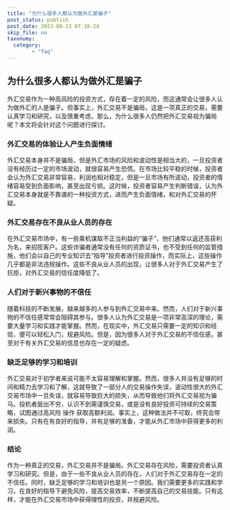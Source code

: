 ```yaml
---
title: "为什么很多人都认为做外汇是骗子"
post_status: publish
post_date: 2023-08-23 07:38:24
skip_file: no
taxonomy:
  category:
        - "faq"
---
```


## 为什么很多人都认为做外汇是骗子

外汇交易作为一种高风险的投资方式，存在着一定的风险，而这通常会让很多人认为做外汇的人是骗子。但事实上，外汇交易不是骗局，这是一项真正的交易，需要认真学习和研究，以及慎重考虑。那么，为什么很多人仍然把外汇交易视为骗局呢？本文将会针对这个问题进行探讨。

### 外汇交易的体验让人产生负面情绪

外汇交易本身并不是骗局，但是外汇市场的风险和波动性是相当大的，一旦投资者没有经历过一定的市场波动，就很容易产生恐慌。在市场比较平稳的时候，投资者会认为外汇交易非常容易，利润也相对稳定，但是一旦市场有所波动，投资者的情绪容易受到负面影响，甚至出现亏损。这时候，投资者容易产生判断错误，认为外汇交易本身就是不靠谱的一种投资方式，进而产生负面情绪，和对外汇交易的怀疑。

### 外汇交易存在不良从业人员的存在

在外汇交易市场中，有一些乘机谋取不正当利益的“骗子”，他们通常以返还高获利为名，来招揽客户。这些诈骗者通常没有任何的资质证书，也不受到任何的监管措施，他们会以自己的专业知识去“指导”投资者进行投资操作，而实际上，这些操作几乎都是非法违规操作。这些不良从业人员的出现，让很多人对于外汇交易产生了抗拒，对外汇交易的信任度降低了。

### 人们对于新兴事物的不信任

随着科技的不断发展，越来越多的人参与到外汇交易中来。然而，人们对于新兴事物的不信任感常常会阻碍其参与。很多人认为外汇交易是一项非常高深的理论，需要大量学习和实践才能掌握。然而，在现实中，外汇交易只需要一定的知识和经验，便可以轻松入门，规避风险。但是，因为很多人对于外汇交易的不信任感，甚至对于有关外汇交易的信息也存在一定的疑虑。

### 缺乏足够的学习和培训

外汇交易对于初学者来说可能不太容易理解和掌握。然而，很多人并没有足够的时间和精力去学习和了解，这就导致了一部分人的交易操作失误，波动性很大的外汇交易市场中一旦失误，就容易导致巨大的损失，从而导致他们将外汇交易视为骗马。投机者层出不穷，认识不到需谨慎交易，或是没有良好投资可持续的交易策略，试图通过高风险 操作 获取高额利润。事实上，这种做法并不可取，终究会带来损失。只有在有良好的指导，并有足够的准备，才能从外汇市场中获得更多的利润。

### 结论

作为一种真正的交易，外汇交易并不是骗局。外汇交易存在风险，需要投资者认真学习和研究。但是，由于一些不良从业人员的存在，人们对于外汇交易存在一定的不信任。同时，缺乏足够的学习和培训也是另一个原因。我们需要更多的实践和学习，在良好的指导下避免风险，提高交易效率，不断提高自己的交易技能。只有这样，才能在外汇交易市场中获得理性的投资，并规避风险。
